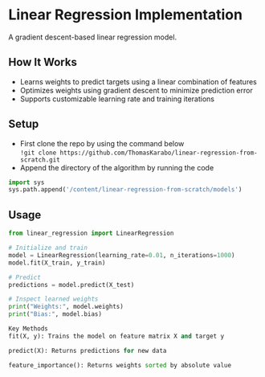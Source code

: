# Linear Regression Implementation

A gradient descent-based linear regression model.

## How It Works
- Learns weights to predict targets using a linear combination of features
- Optimizes weights using gradient descent to minimize prediction error
- Supports customizable learning rate and training iterations
## Setup
- First clone the repo by using the command below </br>
```!git clone https://github.com/ThomasKarabo/linear-regression-from-scratch.git```
- Append the directory of the algorithm by running the code</br>
```python
import sys
sys.path.append('/content/linear-regression-from-scratch/models')
```
## Usage
```python
from linear_regression import LinearRegression

# Initialize and train
model = LinearRegression(learning_rate=0.01, n_iterations=1000)
model.fit(X_train, y_train)

# Predict
predictions = model.predict(X_test)

# Inspect learned weights
print("Weights:", model.weights)
print("Bias:", model.bias)

Key Methods
fit(X, y): Trains the model on feature matrix X and target y

predict(X): Returns predictions for new data

feature_importance(): Returns weights sorted by absolute value
```
